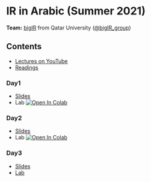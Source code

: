 # IR in Arabic (Summer 2021) 

**Team:** [bigIR](https://sites.google.com/view/bigir) from Qatar University ([@bigIR_group](https://twitter.com/bigIR_group))

## Contents
* [Lectures on YouTube](https://www.youtube.com/playlist?list=PLRdABJkXXytBZEnoaSbhJhdLE2K8Nshca)
* [Readings](https://docs.google.com/document/d/1MpEu_lroKWjTMwSMMMZT54uFrlIKCwW8Xqy8oUS91Jw/edit)
### Day1
* [Slides](https://github.com/telsayed/IR-in-Arabic/blob/master/Summer2021/lectures/day1/1-IRinArabic2021-Intro%20to%20IR%20%26%20Boolean%20Retrieval.pdf)
* Lab [![Open In Colab](https://colab.research.google.com/assets/colab-badge.svg)](https://colab.research.google.com/drive/1c0zI5_c5E7sT9fWk0wZGR5cTrSGZgxml?usp=sharing)
### Day2
* [Slides](https://github.com/telsayed/IR-in-Arabic/blob/master/Summer2021/lectures/day2/2-IRinArabic2021-Indexing%20%26%20Preprocessing.pdf)
* Lab [![Open In Colab](https://colab.research.google.com/assets/colab-badge.svg)](https://colab.research.google.com/drive/1GxgbyG5_klcpqgK1zSAa11wtsOlBNogw?usp=sharing)
### Day3
* [Slides](https://github.com/telsayed/IR-in-Arabic/blob/master/Summer2021/lectures/day3/3-IRinArabic2021-Evaluation.pdf)
* [Lab](https://github.com/telsayed/IR-in-Arabic/blob/master/Summer2021/labs/day3/Lab3-IRinArabic2021-Evaluation.pdf)




